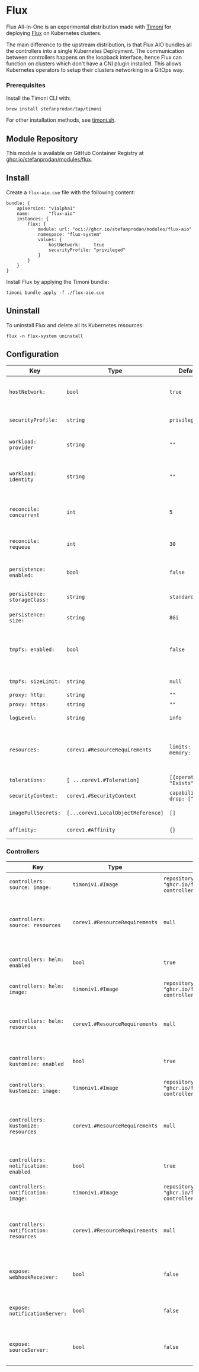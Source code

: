 # Flux

Flux All-In-One is an experimental distribution made with [Timoni](https://github.com/stefanprodan/timoni)
for deploying [Flux](https://fluxcd.io) on Kubernetes clusters.

The main difference to the upstream distribution, is that Flux AIO bundles
all the controllers into a single Kubernetes Deployment.
The communication between controllers happens on the loopback interface, hence
Flux can function on clusters which don't have a CNI plugin installed.
This allows Kubernetes operators to setup their clusters networking in a GitOps way.

### Prerequisites

Install the Timoni CLI with:

```shell
brew install stefanprodan/tap/timoni
```

For other installation methods,
see [timoni.sh](https://timoni.sh/install/).

## Module Repository

This module is available on GitHub Container Registry at
[ghcr.io/stefanprodan/modules/flux](https://github.com/stefanprodan/podinfo/pkgs/container/modules%2Fflux).

## Install

Create a `flux-aio.cue` file with the following content:

```cue
bundle: {
	apiVersion: "v1alpha1"
	name:       "flux-aio"
	instances: {
		flux: {
			module: url: "oci://ghcr.io/stefanprodan/modules/flux-aio"
			namespace: "flux-system"
			values: {
				hostNetwork:     true
				securityProfile: "privileged"
			}
		}
	}
}
```

Install Flux by applying the Timoni bundle:

```shell
timoni bundle apply -f ./flux-aio.cue
```

## Uninstall

To uninstall Flux and delete all its Kubernetes resources:

```shell
flux -n flux-system uninstall
```

## Configuration

| Key                          | Type                               | Default                       | Description                                                                                                                                                                              |
|------------------------------|------------------------------------|-------------------------------|------------------------------------------------------------------------------------------------------------------------------------------------------------------------------------------|
| `hostNetwork:`               | `bool`                             | `true`                        | Host network must be enabled on bare-metal clusters without a CNI preinstalled                                                                                                           |
| `securityProfile:`           | `string`                           | `privileged`                  | To enable Flux multi-tenancy lockdown set the value to `restricted`                                                                                                                      |
| `workload: provider`         | `string`                           | `""`                          | Kubernetes workload identity provider, can be  `aws`, `azure` or `gcp`                                                                                                                   |
| `workload: identity`         | `string`                           | `""`                          | Kubernetes workload ID, can be an AWS Role ARN, Azure Client ID, or GCP Identity Name                                                                                                    |
| `reconcile: concurrent`      | `int`                              | `5`                           | The maximum number of parallel reconciliations per controller                                                                                                                            |
| `reconcile: requeue`         | `int`                              | `30`                          | The interval in seconds at which failing dependencies are reevaluated                                                                                                                    |
| `persistence: enabled:`      | `bool`                             | `false`                       | Enable persistent storage for Flux artifacts                                                                                                                                             |
| `persistence: storageClass:` | `string`                           | `standard`                    | The [PersistentVolumeClaim](https://kubernetes.io/docs/concepts/storage/persistent-volumes/) storage class name                                                                          |
| `persistence: size:`         | `string`                           | `8Gi`                         | The persistent volume size                                                                                                                                                               |
| `tmpfs: enabled:`            | `bool`                             | `false`                       | Enable RAM-backed filesystem for the Flux [emptyDir volume](https://kubernetes.io/docs/concepts/storage/volumes/#emptydir) to speed up the git pull and kustomize build operations       |
| `tmpfs: sizeLimit:`          | `string`                           | `null`                        | The tmpfs memory limit e.g. `500Mi` or `1Gi`                                                                                                                                             |
| `proxy: http:`               | `string`                           | `""`                          | HTTP Proxy URL                                                                                                                                                                           |
| `proxy: https:`              | `string`                           | `""`                          | HTTPS Proxy URL                                                                                                                                                                          |
| `logLevel:`                  | `string`                           | `info`                        | Flux log level can be `debug`, `info`, `error`                                                                                                                                           |
| `resources:`                 | `corev1.#ResourceRequirements`     | `limits: memory: "1Gi"`       | [Kubernetes resource requests and limits](https://kubernetes.io/docs/concepts/configuration/manage-resources-containers) common to all containers, can be overridden by controller basis |
| `tolerations:`               | `[ ...corev1.#Toleration]`         | `[{operator: "Exists"}]`      | [Kubernetes toleration](https://kubernetes.io/docs/concepts/scheduling-eviction/taint-and-toleration)                                                                                    |
| `securityContext:`           | `corev1.#SecurityContext`          | `capabilities: drop: ["ALL"]` | [Kubernetes container security context](https://kubernetes.io/docs/tasks/configure-pod-container/security-context)                                                                       |
| `imagePullSecrets:`          | `[...corev1.LocalObjectReference]` | `[]`                          | [Kubernetes image pull secrets](https://kubernetes.io/docs/concepts/containers/images/#specifying-imagepullsecrets-on-a-pod)                                                             |
| `affinity:`                  | `corev1.#Affinity`                 | `{}`                          | [Kubernetes affinity and anti-affinity](https://kubernetes.io/docs/concepts/scheduling-eviction/assign-pod-node/#affinity-and-anti-affinity)                                             |

### Controllers

| Key                                    | Type                           | Default                                                | Description                                                                           |
|----------------------------------------|--------------------------------|--------------------------------------------------------|---------------------------------------------------------------------------------------|
| `controllers: source: image:`          | `timoniv1.#Image`              | `repository: "ghcr.io/fluxcd/source-controller"`       | Container image, tag and digest                                                       |
| `controllers: source: resources`       | `corev1.#ResourceRequirements` | `null`                                                 | Set resource requests and limits specific for the `source-controller` container       |
| `controllers: helm: enabled`           | `bool`                         | `true`                                                 | Include the `helm-controller` component                                               |
| `controllers: helm: image:`            | `timoniv1.#Image`              | `repository: "ghcr.io/fluxcd/source-controller"`       | Container image, tag and digest                                                       |
| `controllers: helm: resources`         | `corev1.#ResourceRequirements` | `null`                                                 | Set resource requests and limits specific for the `helm-controller` container         |
| `controllers: kustomize: enabled`      | `bool`                         | `true`                                                 | Include the `kustomize-controller` component                                          |
| `controllers: kustomize: image:`       | `timoniv1.#Image`              | `repository: "ghcr.io/fluxcd/kustomize-controller"`    | Container image, tag and digest                                                       |
| `controllers: kustomize: resources`    | `corev1.#ResourceRequirements` | `null`                                                 | Set resource requests and limits specific for the `kustomize-controller` container    |
| `controllers: notification: enabled`   | `bool`                         | `true`                                                 | Include the `notification-controller` component                                       |
| `controllers: notification: image:`    | `timoniv1.#Image`              | `repository: "ghcr.io/fluxcd/notification-controller"` | Container image, tag and digest                                                       |
| `controllers: notification: resources` | `corev1.#ResourceRequirements` | `null`                                                 | Set resource requests and limits specific for the `notification-controller` container |
| `expose: webhookReceiver:`             | `bool`                         | `false`                                                | Create the `webhook-reciver` Kubernetes Service                                       |
| `expose: notificationServer:`          | `bool`                         | `false`                                                | Create the `notification-controller` Kubernetes Service                               |
| `expose: sourceServer:`                | `bool`                         | `false`                                                | Create the `source-controller` Kubernetes Service                                     |

